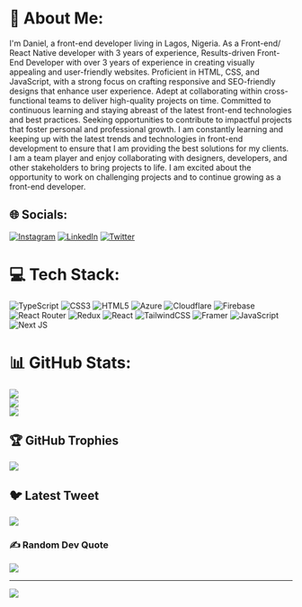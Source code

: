 # 💫 About Me:
I'm Daniel, a front-end developer living in Lagos, Nigeria. As a Front-end/ React Native developer with 3 years of experience, Results-driven Front-End Developer with over 3 years of experience in creating visually appealing and user-friendly websites. Proficient in HTML, CSS, and JavaScript, with a strong focus on crafting responsive and SEO-friendly designs that enhance user experience. Adept at collaborating within cross-functional teams to deliver high-quality projects on time. Committed to continuous learning and staying abreast of the latest front-end technologies and best practices. Seeking opportunities to contribute to impactful projects that foster personal and professional growth. I am constantly learning and keeping up with the latest trends and technologies in front-end development to ensure that I am providing the best solutions for my clients. I am a team player and enjoy collaborating with designers, developers, and other stakeholders to bring projects to life. I am excited about the opportunity to work on challenging projects and to continue growing as a front-end developer.


## 🌐 Socials:
[![Instagram](https://img.shields.io/badge/Instagram-%23E4405F.svg?logo=Instagram&logoColor=white)](https://instagram.com/damel_designs) [![LinkedIn](https://img.shields.io/badge/LinkedIn-%230077B5.svg?logo=linkedin&logoColor=white)](https://linkedin.com/in/Daniel-Jesutobi-Ekundayo) [![Twitter](https://img.shields.io/badge/Twitter-%231DA1F2.svg?logo=Twitter&logoColor=white)](https://twitter.com/dameldesign) 

# 💻 Tech Stack:
![TypeScript](https://img.shields.io/badge/typescript-%23007ACC.svg?style=for-the-badge&logo=typescript&logoColor=white) ![CSS3](https://img.shields.io/badge/css3-%231572B6.svg?style=for-the-badge&logo=css3&logoColor=white) ![HTML5](https://img.shields.io/badge/html5-%23E34F26.svg?style=for-the-badge&logo=html5&logoColor=white) ![Azure](https://img.shields.io/badge/azure-%230072C6.svg?style=for-the-badge&logo=azure-devops&logoColor=white) ![Cloudflare](https://img.shields.io/badge/Cloudflare-F38020?style=for-the-badge&logo=Cloudflare&logoColor=white) ![Firebase](https://img.shields.io/badge/firebase-%23039BE5.svg?style=for-the-badge&logo=firebase) ![React Router](https://img.shields.io/badge/React_Router-CA4245?style=for-the-badge&logo=react-router&logoColor=white) ![Redux](https://img.shields.io/badge/redux-%23593d88.svg?style=for-the-badge&logo=redux&logoColor=white) ![React](https://img.shields.io/badge/react-%2320232a.svg?style=for-the-badge&logo=react&logoColor=%2361DAFB) ![TailwindCSS](https://img.shields.io/badge/tailwindcss-%2338B2AC.svg?style=for-the-badge&logo=tailwind-css&logoColor=white) ![Framer](https://img.shields.io/badge/Framer-black?style=for-the-badge&logo=framer&logoColor=blue) ![JavaScript](https://img.shields.io/badge/javascript-%23323330.svg?style=for-the-badge&logo=javascript&logoColor=%23F7DF1E) ![Next JS](https://img.shields.io/badge/Next-black?style=for-the-badge&logo=next.js&logoColor=white)
# 📊 GitHub Stats:
![](https://github-readme-stats.vercel.app/api?username=DAMELDESIGN&theme=dracula&hide_border=false&include_all_commits=true&count_private=true)<br/>
![](https://github-readme-streak-stats.herokuapp.com/?user=DAMELDESIGN&theme=dracula&hide_border=false)<br/>
![](https://github-readme-stats.vercel.app/api/top-langs/?username=DAMELDESIGN&theme=dracula&hide_border=false&include_all_commits=true&count_private=true&layout=compact)

## 🏆 GitHub Trophies
![](https://github-profile-trophy.vercel.app/?username=DAMELDESIGN&theme=dracula&no-frame=true&no-bg=true&margin-w=4)

## 🐦 Latest Tweet
[![](https://gtce.itsvg.in/api?username=dameldesign)](https://github.com/VishwaGauravIn/github-twitter-card-embed)

### ✍️ Random Dev Quote
![](https://quotes-github-readme.vercel.app/api?type=horizontal&theme=radical)

---
[![](https://visitcount.itsvg.in/api?id=DAMELDESIGN&icon=6&color=10)](https://visitcount.itsvg.in)

<!-- Proudly created with GPRM ( https://gprm.itsvg.in ) -->
